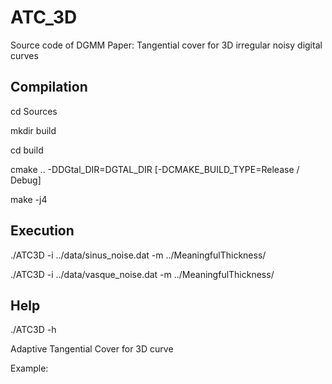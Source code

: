 # ATC_3D
Source code of DGMM Paper: Tangential cover for 3D irregular noisy digital curves

## Compilation

cd Sources

mkdir build

cd build

cmake .. -DDGtal_DIR=DGTAL_DIR [-DCMAKE_BUILD_TYPE=Release / Debug]

make -j4

## Execution
./ATC3D -i ../data/sinus_noise.dat -m ../MeaningfulThickness/

./ATC3D -i ../data/vasque_noise.dat -m ../MeaningfulThickness/

## Help
./ATC3D -h

 Adaptive Tangential Cover for 3D curve

 Example:
 
